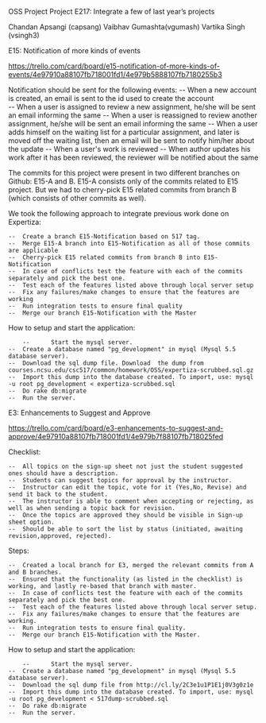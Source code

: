 OSS Project 
Project E217: Integrate a few of last year’s projects

Chandan Apsangi (capsang) 
Vaibhav Gumashta(vgumash)
Vartika Singh (vsingh3)

E15: Notification of more kinds of events

https://trello.com/card/board/e15-notification-of-more-kinds-of-events/4e97910a88107fb718001fd1/4e979b5888107fb7180255b3

Notification should be sent for the following events:
	--	When a new account is created, an email is sent to the id used to create the account  
	--	When a user is assigned to review a new assignment, he/she will be sent an email informing the same
	--	When a user is reassigned to review another assignment, he/she will be sent an email informing the same
	--	When a user adds himself on the waiting list for a particular assignment, and later is moved off the waiting list, then an email will be sent to notify him/her about the update
	--	When a user's work is reviewed
	--	When author updates his work after it has been reviewed, the reviewer will be notified about the same

The commits for this project were present in two different branches on Github: E15-A and B. E15-A consists only of the commits related to E15 project. But we had to cherry-pick E15 related commits from branch B (which consists of other commits as well).

We took the following approach to integrate previous work done on Expertiza:

	--	Create a branch E15-Notification based on 517 tag.
	--	Merge E15-A branch into E15-Notification as all of those commits are applicable
	--	Cherry-pick E15 related commits from branch B into E15-Notification
	--	In case of conflicts test the feature with each of the commits separately and pick the best one.
	--	Test each of the features listed above through local server setup
	--	Fix any failures/make changes to ensure that the features are working
	--	Run integration tests to ensure final quality 
	--	Merge our branch E15-Notification with the Master

How to setup and start the application:
   
        --      Start the mysql server.
	--	Create a database named "pg_development" in mysql (Mysql 5.5 database server).
	--	Download the sql dump file. Download  the dump from courses.ncsu.edu/csc517/common/homework/OSS/expertiza-scrubbed.sql.gz 
	--	Import this dump into the database created. To import, use: mysql -u root pg_development < expertiza-scrubbed.sql
	--	Do rake db:migrate
	--	Run the server.

E3: Enhancements to Suggest and Approve

https://trello.com/card/board/e3-enhancements-to-suggest-and-approve/4e97910a88107fb718001fd1/4e979b7f88107fb718025fed

Checklist:

	--	All topics on the sign-up sheet not just the student suggested ones should have a description.
	--	Students can suggest topics for approval by the instructor.
	--	Instructor can edit the topic, vote for it (Yes,No, Revise) and send it back to the student.
	--	The instructor is able to comment when accepting or rejecting, as well as when sending a topic back for revision.
	--	Once the topics are approved they should be visible in Sign-up sheet option.
	--	Should be able to sort the list by status (initiated, awaiting revision,approved, rejected).

Steps:

	--	Created a local branch for E3, merged the relevant commits from A and B branches.
	--	Ensured that the functionality (as listed in the checklist) is working, and lastly re-based that branch with master. 
	--	In case of conflicts test the feature with each of the commits separately and pick the best one.
	--	Test each of the features listed above through local server setup.
	--	Fix any failures/make changes to ensure that the features are working.
	--	Run integration tests to ensure final quality.
	--	Merge our branch E15-Notification with the Master.

How to setup and start the application:

        --      Start the mysql server.
	--	Create a database named "pg_development" in mysql (Mysql 5.5 database server).
	--	Download the sql dump file from http://cl.ly/2C3e1u1P1E1j0V3g0z1e 
	--	Import this dump into the database created. To import, use: mysql -u root pg_development < 517dump-scrubbed.sql
	--	Do rake db:migrate
	--	Run the server.
